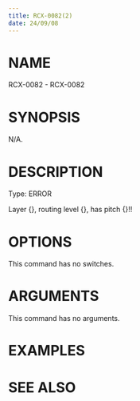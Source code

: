 ```yaml
---
title: RCX-0082(2)
date: 24/09/08
---
```


# NAME

RCX-0082 - RCX-0082

# SYNOPSIS

N/A.

# DESCRIPTION

Type: ERROR

Layer {}, routing level {}, has pitch {}!!

# OPTIONS

This command has no switches.

# ARGUMENTS

This command has no arguments.

# EXAMPLES

# SEE ALSO
